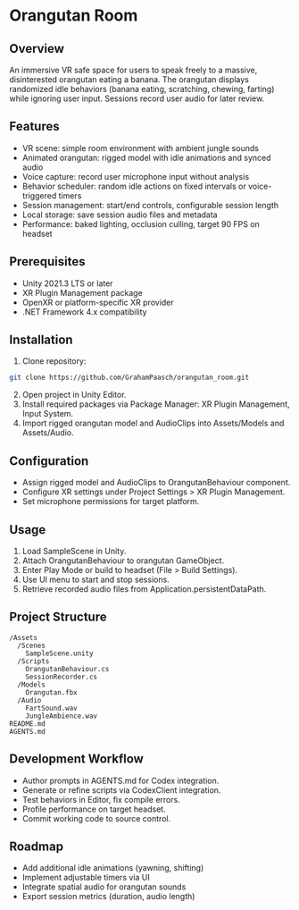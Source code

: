# Orangutan Room

## Overview
An immersive VR safe space for users to speak freely to a massive, disinterested orangutan eating a banana. The orangutan displays randomized idle behaviors (banana eating, scratching, chewing, farting) while ignoring user input. Sessions record user audio for later review.

## Features
- VR scene: simple room environment with ambient jungle sounds  
- Animated orangutan: rigged model with idle animations and synced audio  
- Voice capture: record user microphone input without analysis  
- Behavior scheduler: random idle actions on fixed intervals or voice-triggered timers  
- Session management: start/end controls, configurable session length  
- Local storage: save session audio files and metadata  
- Performance: baked lighting, occlusion culling, target 90 FPS on headset  

## Prerequisites
- Unity 2021.3 LTS or later  
- XR Plugin Management package  
- OpenXR or platform-specific XR provider  
- .NET Framework 4.x compatibility  

## Installation
1. Clone repository:  
```bash
git clone https://github.com/GrahamPaasch/orangutan_room.git
````

2. Open project in Unity Editor.
3. Install required packages via Package Manager: XR Plugin Management, Input System.
4. Import rigged orangutan model and AudioClips into Assets/Models and Assets/Audio.

## Configuration

* Assign rigged model and AudioClips to OrangutanBehaviour component.
* Configure XR settings under Project Settings > XR Plugin Management.
* Set microphone permissions for target platform.

## Usage

1. Load SampleScene in Unity.
2. Attach OrangutanBehaviour to orangutan GameObject.
3. Enter Play Mode or build to headset (File > Build Settings).
4. Use UI menu to start and stop sessions.
5. Retrieve recorded audio files from Application.persistentDataPath.

## Project Structure

```
/Assets
  /Scenes
    SampleScene.unity
  /Scripts
    OrangutanBehaviour.cs
    SessionRecorder.cs
  /Models
    Orangutan.fbx
  /Audio
    FartSound.wav
    JungleAmbience.wav
README.md
AGENTS.md
```

## Development Workflow

* Author prompts in AGENTS.md for Codex integration.
* Generate or refine scripts via CodexClient integration.
* Test behaviors in Editor, fix compile errors.
* Profile performance on target headset.
* Commit working code to source control.

## Roadmap

* Add additional idle animations (yawning, shifting)
* Implement adjustable timers via UI
* Integrate spatial audio for orangutan sounds
* Export session metrics (duration, audio length)
